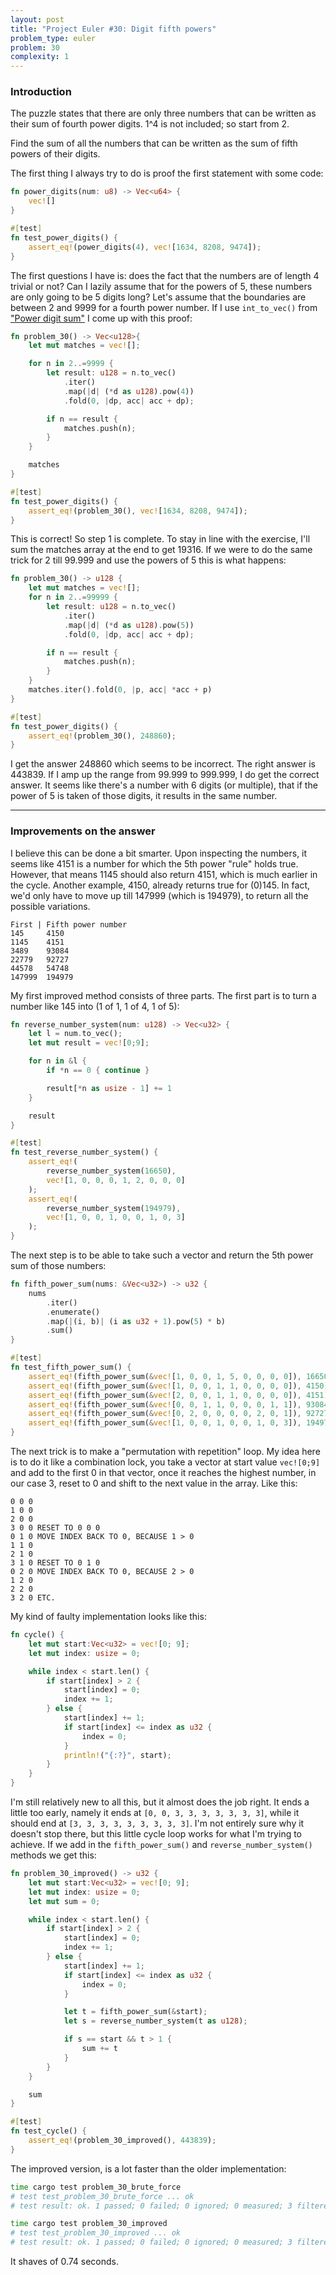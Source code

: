 ```yaml
---
layout: post
title: "Project Euler #30: Digit fifth powers"
problem_type: euler
problem: 30
complexity: 1
---
```


### Introduction
The puzzle states that there are only three numbers that can be written as their sum of fourth power digits. 1^4 is not included; so start from 2.

Find the sum of all the numbers that can be written as the sum of fifth powers of their digits.

The first thing I always try to do is proof the first statement with some code:

```rust
fn power_digits(num: u8) -> Vec<u64> {
    vec![]
}

#[test]
fn test_power_digits() {
    assert_eq!(power_digits(4), vec![1634, 8208, 9474]);
}
```

The first questions I have is: does the fact that the numbers are of length 4 trivial or not? Can I lazily assume that for the powers of 5, these numbers are only going to be 5 digits long? Let's assume that the boundaries are between 2 and 9999 for a fourth power number. If I use `int_to_vec()` from ["Power digit sum"](/2021/10/26/project-euler-16-power-digit-sum.html) I come up with this proof:

```rust
fn problem_30() -> Vec<u128>{
    let mut matches = vec![];

    for n in 2..=9999 {
        let result: u128 = n.to_vec()
            .iter()
            .map(|d| (*d as u128).pow(4))
            .fold(0, |dp, acc| acc + dp);

        if n == result {
            matches.push(n);
        }
    }

    matches
}

#[test]
fn test_power_digits() {
    assert_eq!(problem_30(), vec![1634, 8208, 9474]);
}
```

This is correct! So step 1 is complete. To stay in line with the exercise, I'll sum the matches array at the end to get 19316. If we were to do the same trick for 2 till 99.999 and use the powers of 5 this is what happens:

```rust
fn problem_30() -> u128 {
    let mut matches = vec![];
    for n in 2..=99999 {
        let result: u128 = n.to_vec()
            .iter()
            .map(|d| (*d as u128).pow(5))
            .fold(0, |dp, acc| acc + dp);

        if n == result {
            matches.push(n);
        }
    }
    matches.iter().fold(0, |p, acc| *acc + p)
}

#[test]
fn test_power_digits() {
    assert_eq!(problem_30(), 248860);
}
```

I get the answer 248860 which seems to be incorrect. The right answer is 443839. If I amp up the range from 99.999 to 999.999, I do get the correct answer. It seems like there's a number with 6 digits (or multiple), that if the power of 5 is taken of those digits, it results in the same number.

---

### Improvements on the answer
I believe this can be done a bit smarter. Upon inspecting the numbers, it seems like 4151 is a number for which the 5th power "rule" holds true. However, that means 1145 should also return 4151, which is much earlier in the cycle. Another example, 4150, already returns true for (0)145. In fact, we'd only have to move up till 147999 (which is 194979), to return all the possible variations.

```
First | Fifth power number
145     4150
1145    4151
3489    93084
22779   92727
44578   54748
147999  194979
```

My first improved method consists of three parts. The first part is to turn a number like 145 into (1 of 1, 1 of 4, 1 of 5):

```rust
fn reverse_number_system(num: u128) -> Vec<u32> {
    let l = num.to_vec();
    let mut result = vec![0;9];

    for n in &l {
        if *n == 0 { continue }

        result[*n as usize - 1] += 1
    }

    result
}

#[test]
fn test_reverse_number_system() {
    assert_eq!(
        reverse_number_system(16650),
        vec![1, 0, 0, 0, 1, 2, 0, 0, 0]
    );
    assert_eq!(
        reverse_number_system(194979),
        vec![1, 0, 0, 1, 0, 0, 1, 0, 3]
    );
}
```

The next step is to be able to take such a vector and return the 5th power sum of those numbers:

```rust
fn fifth_power_sum(nums: &Vec<u32>) -> u32 {
    nums
        .iter()
        .enumerate()
        .map(|(i, b)| (i as u32 + 1).pow(5) * b)
        .sum()
}

#[test]
fn test_fifth_power_sum() {
    assert_eq!(fifth_power_sum(&vec![1, 0, 0, 1, 5, 0, 0, 0, 0]), 16650);
    assert_eq!(fifth_power_sum(&vec![1, 0, 0, 1, 1, 0, 0, 0, 0]), 4150);
    assert_eq!(fifth_power_sum(&vec![2, 0, 0, 1, 1, 0, 0, 0, 0]), 4151);
    assert_eq!(fifth_power_sum(&vec![0, 0, 1, 1, 0, 0, 0, 1, 1]), 93084);
    assert_eq!(fifth_power_sum(&vec![0, 2, 0, 0, 0, 0, 2, 0, 1]), 92727);
    assert_eq!(fifth_power_sum(&vec![1, 0, 0, 1, 0, 0, 1, 0, 3]), 194979);
}
```

The next trick is to make a "permutation with repetition" loop. My idea here is to do it like a combination lock, you take a vector at start value `vec![0;9]` and add to the first 0 in that vector, once it reaches the highest number, in our case 3, reset to 0 and shift to the next value in the array. Like this:

```
0 0 0
1 0 0
2 0 0
3 0 0 RESET TO 0 0 0
0 1 0 MOVE INDEX BACK TO 0, BECAUSE 1 > 0
1 1 0
2 1 0
3 1 0 RESET TO 0 1 0
0 2 0 MOVE INDEX BACK TO 0, BECAUSE 2 > 0
1 2 0
2 2 0
3 2 0 ETC.
```

My kind of faulty implementation looks like this:

```rust
fn cycle() {
    let mut start:Vec<u32> = vec![0; 9];
    let mut index: usize = 0;

    while index < start.len() {
        if start[index] > 2 {
            start[index] = 0;
            index += 1;
        } else {
            start[index] += 1;
            if start[index] <= index as u32 {
                index = 0;
            }
            println!("{:?}", start);
        }
    }
}
```

I'm still relatively new to all this, but it almost does the job right. It ends a little too early, namely it ends at `[0, 0, 3, 3, 3, 3, 3, 3, 3]`, while it should end at `[3, 3, 3, 3, 3, 3, 3, 3, 3]`. I'm not entirely sure why it doesn't stop there, but this little cycle loop works for what I'm trying to achieve. If we add in the `fifth_power_sum()` and `reverse_number_system()` methods we get this:

```rust
fn problem_30_improved() -> u32 {
    let mut start:Vec<u32> = vec![0; 9];
    let mut index: usize = 0;
    let mut sum = 0;

    while index < start.len() {
        if start[index] > 2 {
            start[index] = 0;
            index += 1;
        } else {
            start[index] += 1;
            if start[index] <= index as u32 {
                index = 0;
            }

            let t = fifth_power_sum(&start);
            let s = reverse_number_system(t as u128);

            if s == start && t > 1 {
                sum += t
            }
        }
    }

    sum
}

#[test]
fn test_cycle() {
    assert_eq!(problem_30_improved(), 443839);
}
```

The improved version, is a lot faster than the older implementation:

```bash
time cargo test problem_30_brute_force
# test test_problem_30_brute_force ... ok
# test result: ok. 1 passed; 0 failed; 0 ignored; 0 measured; 3 filtered out; finished in 0.98s

time cargo test problem_30_improved
# test test_problem_30_improved ... ok
# test result: ok. 1 passed; 0 failed; 0 ignored; 0 measured; 3 filtered out; finished in 0.25s
```

It shaves of 0.74 seconds.
